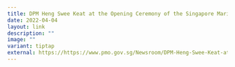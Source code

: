 ```yaml
---
title: DPM Heng Swee Keat at the Opening Ceremony of the Singapore Maritime Week
date: 2022-04-04
layout: link
description: ""
image: ""
variant: tiptap
external: https://https://www.pmo.gov.sg/Newsroom/DPM-Heng-Swee-Keat-at-the-Opening-Ceremony-of-the-Singapore-Maritime-Week
---
```

